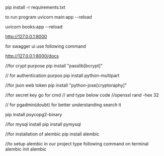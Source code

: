 pip install -r requirements.txt

to run program
uvicorn main:app --reload

uvicorn books:app --reload

http://127.0.0.1:8000

for swagger ui use following command

http://127.0.0.1:8000/docs



//for crypt purpose
pip install "passlib[bcrypt]"


// for authentication purpos
pip install python-multipart

//for json web token
pip install "python-jose[cryptoraphy]"

//for secret key go for cmd 
// and type below code
//openssl rand -hex 32


// for pgadmin(doubt) for better understanding search it

pip install psycopg2-binary

//for mysql install 
pip install pymysql

//for installation of alembic
pip install alembic

//to setup alembic in our project type following command on terminal
alembic init alembic

